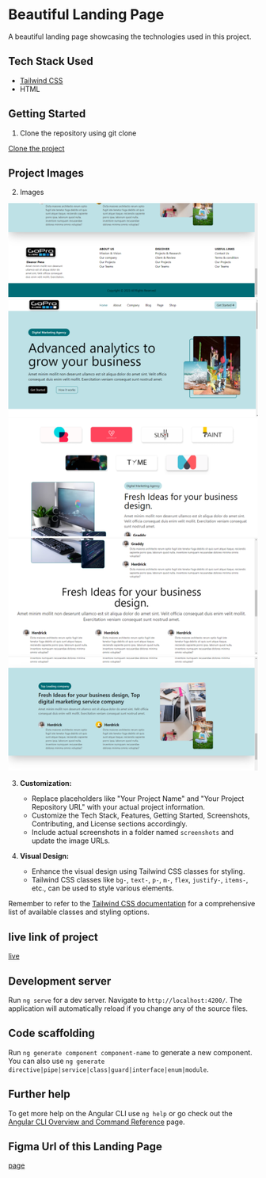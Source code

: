 # Beautiful Landing Page
A beautiful landing page showcasing the technologies used in this project.

## Tech Stack Used
- [Tailwind CSS](https://tailwindcss.com/)
- HTML

## Getting Started
1. Clone the repository using git clone

[Clone the project](https://github.com/abhishekkumar57/1st_Repo.git)
   
## Project Images
2. Images

![Alt text](<Screenshot 2023-12-18 163553.png>)
 ![Alt text](<Screenshot 2023-12-18 163425.png>)
  ![Alt text](<Screenshot 2023-12-18 163444.png>) 
  ![Alt text](<Screenshot 2023-12-18 163510.png>) 
  ![Alt text](<Screenshot 2023-12-18 163528.png>)


3. **Customization:**

   - Replace placeholders like "Your Project Name" and "Your Project Repository URL" with your actual project information.
   - Customize the Tech Stack, Features, Getting Started, Screenshots, Contributing, and License sections accordingly.
   - Include actual screenshots in a folder named `screenshots` and update the image URLs.

4. **Visual Design:**

   - Enhance the visual design using Tailwind CSS classes for styling.
   - Tailwind CSS classes like `bg-`, `text-`, `p-`, `m-`, `flex`, `justify-`, `items-`, etc., can be used to style various elements.

Remember to refer to the [Tailwind CSS documentation](https://tailwindcss.com/docs) for a comprehensive list of available classes and styling options.


## live link of project
[live]()

## Development server

Run `ng serve` for a dev server. Navigate to `http://localhost:4200/`. The application will automatically reload if you change any of the source files.

## Code scaffolding

Run `ng generate component component-name` to generate a new component. You can also use `ng generate directive|pipe|service|class|guard|interface|enum|module`.

## Further help

To get more help on the Angular CLI use `ng help` or go check out the [Angular CLI Overview and Command Reference](https://angular.io/cli) page.

## Figma Url of this Landing Page
[page](https://www.figma.com/file/xF90Ui1jAbgWWLuVcnayVF/Landing-Page-Design%2C-Home-Page-Design%2C-Web-Page-Design-(Community)?type=design&node-id=2-3&mode=design&t=fTdrui0hYtNS285G-0)
